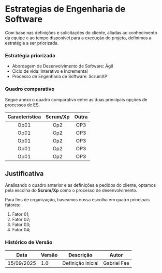 # Estrategias de Engenharia de Software

Com base nas definições e solicitações do cliente, aliadas ao conhecimento da equipe e ao tempo disponível para a execução do projeto, definimos a estratégia a ser priorizada.

### Estratégia priorizada

- Abordagem de Desenvolvimento de Software: Ágil
- Ciclo de vida: Interativo e Incremental
- Processo de Engenharia de Software: ScrumXP

### Quadro comparativo

Segue anexo o quadro comparativo entre as duas principais opções de processos de ES.

| Característica | Scrum/Xp | Outra |
| :----------: | :-------: | :-----:|
| Op01 | Op2 | OP3 |
| Op01 | Op2 | OP3 |
| Op01 | Op2 | OP3 |
| Op01 | Op2 | OP3 |
| Op01 | Op2 | OP3 |

## Justificativa

Analisando o quadro anterior e as definições e pedidos do cliente, optamos pela escolha do **Scrum/Xp** como o processo de desenvolvimento. 

Para fins de organização, baseamos nossa escolha em quatro principais fatores:

1. Fator 01;
2. Fator 02;
3. Fator 03;
4. Fator 04;

### Histórico de Versão

| Data     | Versão | Descrição             | Autor              |
| -------- | ------ | --------------------- | ------------------ |
| 15/09/2025 | 1.0   | Definição inicial  | Gabriel Fae    |